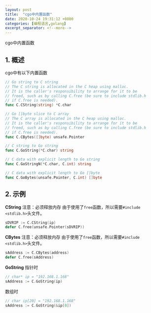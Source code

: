 ```yaml
---
layout: post
title:  "cgo中内置函数"
date: 2020-10-24 19:31:12 +0800
categories: [编程语言,golang]
excerpt_separator: <!--more-->
---
```

cgo中内置函数
<!--more-->

## 1. 概述

cgo中有以下内置函数
```go
// Go string to C string
// The C string is allocated in the C heap using malloc.
// It is the caller's responsibility to arrange for it to be
// freed, such as by calling C.free (be sure to include stdlib.h
// if C.free is needed).
func C.CString(string) *C.char

// Go []byte slice to C array
// The C array is allocated in the C heap using malloc.
// It is the caller's responsibility to arrange for it to be
// freed, such as by calling C.free (be sure to include stdlib.h
// if C.free is needed).
func C.CBytes([]byte) unsafe.Pointer

// C string to Go string
func C.GoString(*C.char) string

// C data with explicit length to Go string
func C.GoStringN(*C.char, C.int) string

// C data with explicit length to Go []byte
func C.GoBytes(unsafe.Pointer, C.int) []byte
```

## 2. 示例

**CString**
注意：必须释放内存
由于使用了`free`函数，所以需要`#include <stdlib.h>`头文件。
```go
sDVRIP := C.CString(ip)
defer C.free(unsafe.Pointer(sDVRIP))
```

**CBytes**
注意：必须释放内存
由于使用了`free`函数，所以需要`#include <stdlib.h>`头文件。
```go
sAddress := C.CBytes(address)
defer C.free(sAddress)
```

**GoString**
指针时
```go
// char* ip = "192.168.1.168"
sAddress := C.GoString(ip)
```
数组时
```go
// char ip[20] = "192.168.1.168"
sAddress := C.GoString(&ip[0])
```